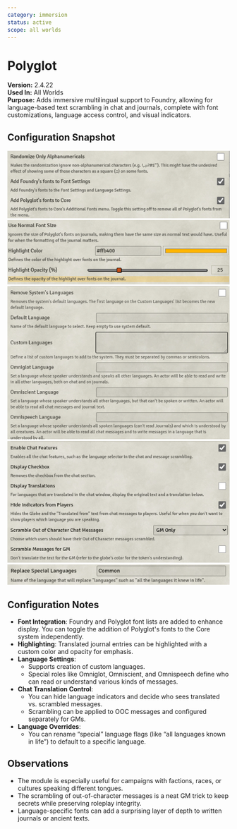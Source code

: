 ```yaml
---
category: immersion
status: active
scope: all worlds
---
```


# Polyglot

**Version:** 2.4.22  
**Used In:** All Worlds  
**Purpose:** Adds immersive multilingual support to Foundry, allowing for language-based text scrambling in chat and journals, complete with font customizations, language access control, and visual indicators.

## Configuration Snapshot

![Polyglot Settings 1](./Polyglot-v2.4.22-a.png)  
![Polyglot Settings 2](./Polyglot-v2.4.22-b.png)  
![Polyglot Settings 3](./Polyglot-v2.4.22-c.png)  
![Polyglot Settings 4](./Polyglot-v2.4.22-d.png)  
![Polyglot Settings 5](./Polyglot-v2.4.22-e.png)

## Configuration Notes

- **Font Integration**: Foundry and Polyglot font lists are added to enhance display. You can toggle the addition of Polyglot's fonts to the Core system independently.
- **Highlighting**: Translated journal entries can be highlighted with a custom color and opacity for emphasis.
- **Language Settings**:
  - Supports creation of custom languages.
  - Special roles like Omniglot, Omniscient, and Omnispeech define who can read or understand various kinds of messages.
- **Chat Translation Control**:
  - You can hide language indicators and decide who sees translated vs. scrambled messages.
  - Scrambling can be applied to OOC messages and configured separately for GMs.
- **Language Overrides**:
  - You can rename “special” language flags (like “all languages known in life”) to default to a specific language.

## Observations

- The module is especially useful for campaigns with factions, races, or cultures speaking different tongues.
- The scrambling of out-of-character messages is a neat GM trick to keep secrets while preserving roleplay integrity.
- Language-specific fonts can add a surprising layer of depth to written journals or ancient texts.

